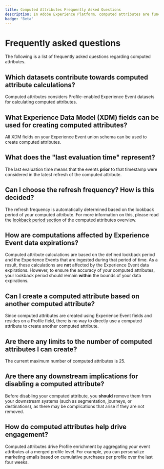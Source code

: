 ```yaml
---
title: Computed Attributes Frequently Asked Questions
description: In Adobe Experience Platform, computed attributes are functions used to aggregate event-level data into profile-level attributes. These functions are automatically computed so that they can be used across segmentation, activation, and personalization. This guide answers frequently asked questions about using computed attributes.
badge: "Beta"
---
```


# Frequently asked questions

The following is a list of frequently asked questions regarding computed attributes.

## Which datasets contribute towards computed attribute calculations?

Computed attributes considers Profile-enabled Experience Event datasets for calculating computed attributes.

## What Experience Data Model (XDM) fields can be used for creating computed attributes?

All XDM fields on your Experience Event union schema can be used to create computed attributes.

## What does the "last evaluation time" represent?

The last evaluation time means that the events **prior** to that timestamp were considered in the latest refresh of the computed attribute.

## Can I choose the refresh frequency? How is this decided?

The refresh frequency is automatically determined based on the lookback period of your computed attribute. For more information on this, please read the [lookback period section](./overview.md#lookback-periods) of the computed attributes overview.

## How are computations affected by Experience Event data expirations?

Computed attribute calculations are based on the defined lookback period and the Experience Events that are ingested during that period of time. As a result, these calculations are **not** affected by the Experience Event data expirations. However, to ensure the accuracy of your computed attributes, your lookback period should remain **within** the bounds of your data expirations.

## Can I create a computed attribute based on another computed attribute?

Since computed attributes are created using Experience Event fields and resides on a Profile field, there is no way to directly use a computed attribute to create another computed attribute.

## Are there any limits to the number of computed attributes I can create?

The current maximum number of computed attributes is 25.

## Are there any downstream implications for disabling a computed attribute?

Before disabling your computed attribute, you **should** remove them from your downstream systems (such as segmentation, journeys, or destinations), as there may be complications that arise if they are not removed.

## How do computed attributes help drive engagement?

Computed attributes drive Profile enrichment by aggregating your event attributes at a merged profile level. For example, you can personalize marketing emails based on cumulative purchases per profile over the last four weeks.
